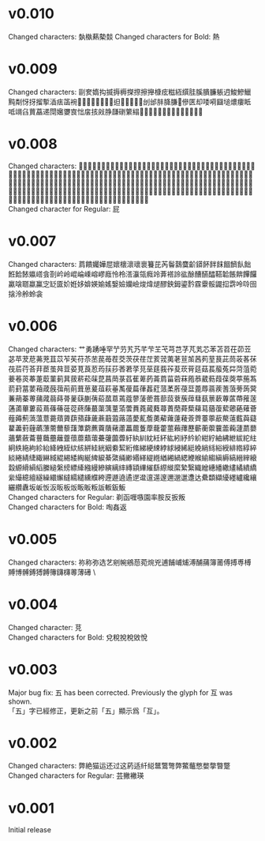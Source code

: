 # v0.010
Changed characters: 埶槸爇槷燅
Changed characters for Bold: 熱
# v0.009
Changed characters: 剾奒媠抅揻搙槈搩摖擦攑槺痃糍絚繏胿膎膭臁躼迌鮻鰺鱲黗㔂㤉㧎㨨㨻㴙㾀䈄䘼𠞭𡳞𦉎𦊓𦜆𦟪𧉟𧿬𨑨𩑾𩛩𩸙𫟂𰹬刣邰肨胮膁𩚨傪匧却唩嗬圝塠燶瘻眡呧竵臽蕒藠递閕㜮㜷㝗㤕㧁㧡㪐㬹㼓䃗䉂䌈𢎙𢱤𢳪𤘅𤸁𤸱𧻴𨒇𨢑𩜄𩜰𪘒𫟧𫠛
# v0.008
Changed characters: 𡂫㩋奫橚櫹歗潚熽璛簫蠨驌鱐鷫鼘𤄙𤑳芩鈶飡䬬姸娽彔淥崯燠箠箬篋篳篴簉簻籙籝籩郪釢釫釾鈆鈚梐狴悂螕鎞篦砒磇笓膍吡秕沘粊貔豼蚍魮阰坒玭鈜鉥銍銨鋐鋘鋣鋩鋬鋶錥錵鍇鍔鍭鎒鎡鎪鎯鎸鏠鏮鏺鐏鐕鐖鐝鐩鐭鐯鑞鑹飥飦飫飵飶飺餂餈餎餕餗餙餜餟餩餪餫餭餱餲餳餷餹餻餼饀饁饃饇饊饍饎饐饔饗饘饙饛饝饟饡饢攮𠸎拏𤆣𤏸𤗈椄翣帹椄鯜踥𤸻𦸅𨰉㵦㷭䃮䆃䆳䊚䌥䎭䗬䘵淥䢜䢩䩮䭔䭤䱚旤曃莂辻迩迯逎逥逩逫逬逰遀遟遱邌餶饏鬇鎩膙襁鏹繈鏻鐶飣餖餮饕鉞銕銙鋂鋋鋌鋃鎚𩜠𩟔䥑釹銣銥銦銩鍅鍩鎝鎦鏌鐨鐽喰銃鋹𱁬𰻞䢢䢍逶遢 \
Changed character for Regular: 屁
# v0.007
Changed characters: 菺饋孎嬅𡲬㜳櫰瀤瓌褱籑芘芮鬠鷋麌齘䥈䬪䬳䬴䭅䭣飤飿餁餄餏㜲㟷侌剳岒岭崐崘嵊嵱嵺廕怜柃溚灜瓴癊竛葊褡詅谹酴醩醼醽鞳韐餦餴饆饠驘𠹸𦖿蠃鸁㝎䍇匳妎姙姼媕媖媮媱嫛嬐孏嶮焌煒煺醪鉠鉧鎏霒霡靀骽鼹𢫏𩃬呤唥囹搇泠舲蛉衾
# v0.006
Changed characters: 艹勇踴唾罕艼芀艽艿芊芐芏芅芎芑芓芃芄芯苯苫苕茌茆苙苾苹茇苨茀茺苴苡苲苵苻苶苤苠苺茬茭茨茯荏茳荄茙荑荖荁茦茜茢荎茛茈茼荍茖茠茷茩荇荅荓茞茧荈荳荽莧莨荵荺荴莏莕莙莩莌莝莛莪莋荾莰莦莚菇萇菔菟茻菏菹菀菨菤菼菶萐菆菫莿萁菝菥菘菋菎菖菵菉萏萑萆菂菕菺菑菪菻菢菾葳葧葭葆葖葶葹蒍葥葑葍葽葙葴蔇葞萷萴葺葸萲葅萩菙萭葰萹葎葌葒蒎葇葄葠葐蓖蓐蓊蒺蓍蒗蒡蒟蓂蒹蒴蓁蒪蒱蒧蒻蒔蓇蓌蒛蒯蒨蒶蓏蒠蔫蔻蓼蔆蔤蔏蔀蔎蔉蔟蔊蔧蓺蔈蔌蓴蓲蔕蓷蓫蓪蓾蓽蔞蔱蔦蓧蓨蓰蓯蔠蔯蕞蕖蕅蕫蕍蕓蕡蕘蕆蕤蕁蕢蕑蕣蔾蕛蕮蕕蕧蕠薌蕝薙薈薤薅薊薃薀薏薧薠薋蕻蕷蕼薉薡蕺蕸蕗薖薆薍薝薁薢蕹薘薐薟薺薹薴藃藂薳薽藇薿藋藎薱薶蘤薸薷薾藜藷藫藭藨藚藬藸藘藟藣藑藦蘢藿蘁藾蘀藶蘄蘅蘌蘘蘦蘜蘧蘮蘡蘠蘩蘞蘥蘴蘵蘲蘺虀蘹蘼蘱蘾虆虇虈虋紆紈紃紞紝紑紘紖紓紟紒紺紵紬紼紲紱紽紸絅紩絁絇紾紿絳絏絰絘絯絣絓絖絪絭絜絎絛綈綆綀綍絿綅絺綎絻綃絼綌綬緋綹綧綷緂綣綪緁緅綝緎緄緆緌綯綖綼綟綦綮緉緲緡緙緹緪緧緗緺緦緶緱緰縐縝縟縞縉縡縗縠縓縎縜縚縢縋縏縍縹縴繈縵縿縯縭繂縳顈縪繀繇縩縰縻縶繄織繒繐繙繖繣繘繢繑繠繓繶繵繸繰繯繲繨繻繾纁纀絝遰遯遶遹遻邆邅遾邃邇邈邋邍达纍纇纈纋纆纑纔纕纚纘纛坂岅㤆汳昄板炍畈眅粄䛀䡊鈑魬 \
Changed characters for Regular: 剃函喱嗾園率胺反扳叛 \
Changed characters for Bold: 啕姦返
# v0.005
Changed characters: 祢称弥选艺剜帵鵷葾菀焥兇逋餔峬烳溥酺蒱簿莆傅搏尃榑賻博髆鎛猼餺簙鑮欂蒪薄礡 \
# v0.004 
Changed character: 莌 \
Changed characters for Bold: 兌稅挩梲敓悅
# v0.003
Major bug fix: 五 has been corrected. Previously the glyph for 互 was shown. \
「五」字已經修正，更新之前「五」顯示爲「互」。
# v0.002
Changed characters: 弊絶猫运还过这葯适䊹縂鄨鷩彆弊鱉虌憋嫳撆暼蹩 \
Changed characters for Regular: 芸撇襒瑛
# v0.001
Initial release
